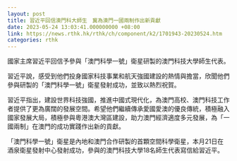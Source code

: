 ```yaml
---
layout: post
title: 習近平回信澳門科大師生　冀為澳門一國兩制作出新貢獻
date: 2023-05-24 13:03:41.000000000 +08:00
link: https://news.rthk.hk/rthk/ch/component/k2/1701943-20230524.htm
categories: rthk
---
```


國家主席習近平回信予參與「澳門科學一號」衛星研製的澳門科技大學師生代表。

習近平說，感受到他們投身國家科技事業和航天強國建設的熱情與擔當，欣聞他們參與研製的「澳門科學一號」衛星發射成功，並致以熱烈祝賀。

習近平指出，建設世界科技強國，推進中國式現代化，為澳門高校、澳門科技工作者提供了更為廣闊的發展空間。希望他們繼續傳承愛國愛澳的優良傳統，積極融入國家發展大局，積極參與粵港澳大灣區建設，助力澳門經濟適度多元發展，為「一國兩制」在澳門的成功實踐作出新的貢獻。

「澳門科學一號」衛星是內地和澳門合作研製的首顆空間科學衛星，本月21日在酒泉衛星發射中心發射成功，參與的澳門科技大學18名師生代表寫信給習近平。
